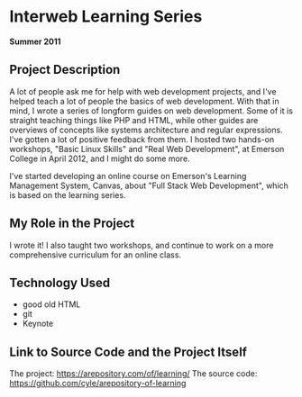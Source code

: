 # Interweb Learning Series

**Summer 2011**

## Project Description

A lot of people ask me for help with web development projects, and I've helped teach a lot of people the basics of web development. With that in mind, I wrote a series of longform guides on web development. Some of it is straight teaching things like PHP and HTML, while other guides are overviews of concepts like systems architecture and regular expressions. I've gotten a lot of positive feedback from them. I hosted two hands-on workshops, "Basic Linux Skills" and "Real Web Development", at Emerson College in April 2012, and I might do some more.

I've started developing an online course on Emerson's Learning Management System, Canvas, about "Full Stack Web Development", which is based on the learning series.

## My Role in the Project

I wrote it! I also taught two workshops, and continue to work on a more comprehensive curriculum for an online class.

## Technology Used

- good old HTML
- git
- Keynote

## Link to Source Code and the Project Itself

The project: https://arepository.com/of/learning/
The source code: https://github.com/cyle/arepository-of-learning